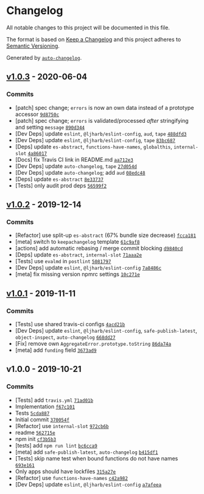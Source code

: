 # Changelog

All notable changes to this project will be documented in this file.

The format is based on [Keep a Changelog](https://keepachangelog.com/en/1.0.0/)
and this project adheres to [Semantic Versioning](https://semver.org/spec/v2.0.0.html).

Generated by [`auto-changelog`](https://github.com/CookPete/auto-changelog).

## [v1.0.3](https://github.com/es-shims/AggregateError/compare/v1.0.2...v1.0.3) - 2020-06-04

### Commits

- [patch] spec change; `errors` is now an own data instead of a prototype accessor [`9d8750c`](https://github.com/es-shims/AggregateError/commit/9d8750c6c3028bfd8aa11efb130448d3fc7b22a5)
- [patch] spec change; `errors` is validated/processed *after* stringifying and setting `message` [`890d344`](https://github.com/es-shims/AggregateError/commit/890d3445748f94b184522467b2285295bb9c2292)
- [Dev Deps] update `eslint`, `@ljharb/eslint-config`, `aud`, `tape` [`488dfd3`](https://github.com/es-shims/AggregateError/commit/488dfd381d93ccea6c06fe08db1d1b5a65d2f6f6)
- [Dev Deps] update `eslint`, `@ljharb/eslint-config`, `tape` [`83bc687`](https://github.com/es-shims/AggregateError/commit/83bc6872f10755a88bbb2b0761f38e9f0354f46e)
- [Deps] update `es-abstract`, `functions-have-names`, `globalthis`, `internal-slot` [`4a86017`](https://github.com/es-shims/AggregateError/commit/4a8601721996b24f3ab41fdac691b5d77ce1343b)
- [Docs] fix Travis CI link in README.md [`aa712e3`](https://github.com/es-shims/AggregateError/commit/aa712e3d18f12ec7b9f6b5f5dd087d13fd8158bd)
- [Dev Deps] update `auto-changelog`, `tape` [`27d054d`](https://github.com/es-shims/AggregateError/commit/27d054d2f585dff8f41bc104295ba104d3d6cdef)
- [Dev Deps] update `auto-changelog`; add `aud` [`08edc48`](https://github.com/es-shims/AggregateError/commit/08edc48a4445701c974df5e8ed7d33dcd538c8d0)
- [Deps] update `es-abstract` [`8e33737`](https://github.com/es-shims/AggregateError/commit/8e3373707b3f30e9847ca8d96623cdba170c67d3)
- [Tests] only audit prod deps [`56599f2`](https://github.com/es-shims/AggregateError/commit/56599f226b062fb6e0df1ccf96ade0b03060423e)

## [v1.0.2](https://github.com/es-shims/AggregateError/compare/v1.0.1...v1.0.2) - 2019-12-14

### Commits

- [Refactor] use split-up `es-abstract` (67% bundle size decrease) [`fcca181`](https://github.com/es-shims/AggregateError/commit/fcca18198dc96c7a9bff4350a059aef1abd75455)
- [meta] switch to `keepachangelog` template [`61c9af8`](https://github.com/es-shims/AggregateError/commit/61c9af83bc6520df306ed84fcb3030ba8c95ae25)
- [actions] add automatic rebasing / merge commit blocking [`d9840cd`](https://github.com/es-shims/AggregateError/commit/d9840cda4e863c64fe0419449f6c78200fd8d0e0)
- [Deps] update `es-abstract`, `internal-slot` [`71aaa2e`](https://github.com/es-shims/AggregateError/commit/71aaa2e139c92f2d61c13c40322140c9b792f29d)
- [Tests] use `evalmd` in `postlint` [`5081797`](https://github.com/es-shims/AggregateError/commit/5081797a51e3f4206abe00e28c7238623cd07aec)
- [Dev Deps] update `eslint`, `@ljharb/eslint-config` [`7a8486c`](https://github.com/es-shims/AggregateError/commit/7a8486ccdb5fcfff866206bf5125fd21bbbb113a)
- [meta] fix missing version npmrc settings [`10c271e`](https://github.com/es-shims/AggregateError/commit/10c271e739e58b39725c46100ef03930d8c28140)

## [v1.0.1](https://github.com/es-shims/AggregateError/compare/v1.0.0...v1.0.1) - 2019-11-11

### Commits

- [Tests] use shared travis-ci configs [`4acd21b`](https://github.com/es-shims/AggregateError/commit/4acd21bd73c36b1d88b5fc4b01597917765ba0a0)
- [Dev Deps] update `eslint`, `@ljharb/eslint-config`, `safe-publish-latest`, `object-inspect`, `auto-changelog` [`668dd27`](https://github.com/es-shims/AggregateError/commit/668dd27d0c21ba635dadc6209c927add75e391f6)
- [Fix] remove own `AggregateError.prototype.toString` [`86da74a`](https://github.com/es-shims/AggregateError/commit/86da74aaa38d003bbb04ffb52305cf8093229dcf)
- [meta] add `funding` field [`3673ad9`](https://github.com/es-shims/AggregateError/commit/3673ad97a2d5edf12a980f958cb1d292dc9c3b3c)

## v1.0.0 - 2019-10-21

### Commits

- [Tests] add `travis.yml` [`71ad01b`](https://github.com/es-shims/AggregateError/commit/71ad01b0ff6b7fa43ae0b8bc8dd3215761ae4eee)
- Implementation [`f67c101`](https://github.com/es-shims/AggregateError/commit/f67c101ae888925375d421ffabff856e333f322d)
- Tests [`5cda887`](https://github.com/es-shims/AggregateError/commit/5cda88785e6676f7bf7e152da4ae1ccf3d3a717e)
- Initial commit [`370054f`](https://github.com/es-shims/AggregateError/commit/370054f028af45fb43c763993772ebe270a49f80)
- [Refactor] use `internal-slot` [`972cb6b`](https://github.com/es-shims/AggregateError/commit/972cb6b558ad0246ac6ba837cfd6f407c4b1138d)
- readme [`562715e`](https://github.com/es-shims/AggregateError/commit/562715e80a2af2a35d8768149d699e752f123224)
- npm init [`cf3b5b3`](https://github.com/es-shims/AggregateError/commit/cf3b5b3aedaa1c3eaa530c4e81895df2344369cd)
- [tests] add `npm run lint` [`bc6cca9`](https://github.com/es-shims/AggregateError/commit/bc6cca9d43507fa4da7b44680e27924dd2798eec)
- [meta] add `safe-publish-latest`, `auto-changelog` [`b415df1`](https://github.com/es-shims/AggregateError/commit/b415df102b94d59f46b2131ce20a95d2ec8e6355)
- [Tests] skip name test when bound functions do not have names [`693e161`](https://github.com/es-shims/AggregateError/commit/693e161fd7d9f6667dee3ab32933910c21126b83)
- Only apps should have lockfiles [`315a27e`](https://github.com/es-shims/AggregateError/commit/315a27e68bbbfdb4dd0435305f3e772f185f22d7)
- [Refactor] use `functions-have-names` [`c42a982`](https://github.com/es-shims/AggregateError/commit/c42a982cb873dd4bb796aee9337e7cb8986e2f69)
- [Dev Deps] update `eslint`, `@ljharb/eslint-config` [`a7afeea`](https://github.com/es-shims/AggregateError/commit/a7afeead419514b9c6f9fd816a09d95c22b5a502)
